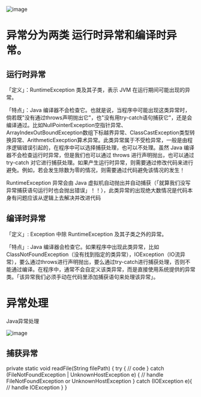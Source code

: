 ![image](https://user-images.githubusercontent.com/42630862/147538906-e819d79c-29fc-43dc-a99e-09e63fd35499.png)

# 异常分为两类 运行时异常和编译时异常。

## 运行时异常
「定义」：RuntimeException 类及其子类，表示 JVM 在运行期间可能出现的异常。

「特点」：Java 编译器不会检查它。也就是说，当程序中可能出现这类异常时，倘若既"没有通过throws声明抛出它"，也"没有用try-catch语句捕获它"，还是会编译通过。比如NullPointerException空指针异常、ArrayIndexOutBoundException数组下标越界异常、ClassCastException类型转换异常、ArithmeticExecption算术异常。此类异常属于不受检异常，一般是由程序逻辑错误引起的，在程序中可以选择捕获处理，也可以不处理。虽然 Java 编译器不会检查运行时异常，但是我们也可以通过 throws 进行声明抛出，也可以通过 try-catch 对它进行捕获处理。如果产生运行时异常，则需要通过修改代码来进行避免。例如，若会发生除数为零的情况，则需要通过代码避免该情况的发生！

RuntimeException 异常会由 Java 虚拟机自动抛出并自动捕获（「就算我们没写异常捕获语句运行时也会抛出错误」！！），此类异常的出现绝大数情况是代码本身有问题应该从逻辑上去解决并改进代码

## 编译时异常
「定义」: Exception 中除 RuntimeException 及其子类之外的异常。

「特点」: Java 编译器会检查它。如果程序中出现此类异常，比如 ClassNotFoundException（没有找到指定的类异常），IOException（IO流异常），要么通过throws进行声明抛出，要么通过try-catch进行捕获处理，否则不能通过编译。在程序中，通常不会自定义该类异常，而是直接使用系统提供的异常类。「该异常我们必须手动在代码里添加捕获语句来处理该异常」。


# 异常处理
Java异常处理

![image](https://user-images.githubusercontent.com/42630862/147550290-093e97ab-f6ae-4bd3-9256-5a98adc93601.png)

## 捕获异常
private static void readFile(String filePath) {
    try {
        // code
    } catch (FileNotFoundException | UnknownHostException e) {
        // handle FileNotFoundException or UnknownHostException
    } catch (IOException e){
        // handle IOException
}
}



